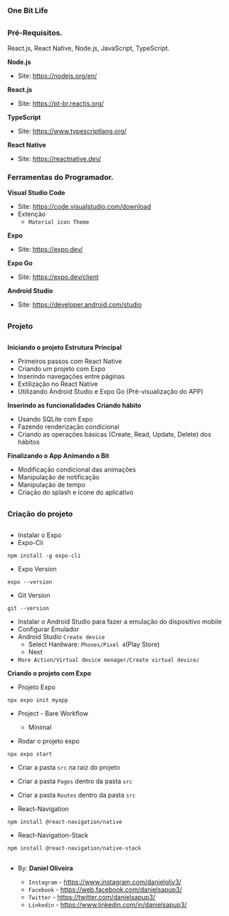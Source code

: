 ##
### One Bit Life
##

### Pré-Requisitos.

React.js, React Native, Node.js, JavaScript, TypeScript.

**Node.js**
- Site: https://nodejs.org/en/

**React.js**
- Site: https://pt-br.reactjs.org/

**TypeScript**
- Site: https://www.typescriptlang.org/

**React Native**
- Site: https://reactnative.dev/


### Ferramentas do Programador.

**Visual Studio Code**
- Site: https://code.visualstudio.com/download
- Extenção
    - `Material icon Theme`

**Expo**
- Site: https://expo.dev/

**Expo Go**
- Site: https://expo.dev/client

**Android Studio**
- Site: https://developer.android.com/studio


##
### Projeto
##

**Iniciando o projeto Estrutura Principal**
- Primeiros passos com React Native
- Criando um projeto com Expo
- Inserindo navegações entre páginas
- Extilização no React Native
- Utilizando Android Studio e Expo Go (Pré-visualização do APP)

**Inserindo as funcionalidades Criando hábito**
- Usando SQLite com Expo
- Fazendo renderização condicional
- Criando as operações básicas (Create, Read, Update, Delete) dos hábitos

**Finalizando o App Animando o Bit**
- Modificação condicional das animações
- Manipulação de notificação
- Manipulação de tempo
- Criação do splash e ícone do aplicativo


##
### Criação do projeto
##

- Instalar o Expo
- Expo-Cli
```
npm install -g expo-cli
```

- Expo Version
```
expo --version
```

- Git Version
```
git --version
```

- Instalar o Android Studio para fazer a emulação do dispositivo mobile
- Configurar Emulador
- Android Studio `Create device`
  - Select Hardware: `Phones/Pixel 4`(Play Store)
  - Next
- `More Action/Virtual device menager/Create virtual device/`

**Criando o projeto com Expo**
- Projeto Expo
```
npx expo init myapp
```
- Project - Bare Workflow
    - Minimal

- Rodar o projeto expo
```
npx expo start
```
- Criar a pasta `src` na raiz do projeto
- Criar a pasta `Pages` dentro da pasta `src`
- Criar a pasta `Routes` dentro da pasta `src`

- React-Navigation
```
npm install @react-navigation/native
```

- React-Navigation-Stack
```
npm install @react-navigation/native-stack
```


















##
### 
##

- By:  **Daniel Oliveira**

  - `Instagram` - https://www.instagram.com/danieloliv3/
  - `Facebook` - https://web.facebook.com/danielsapup3/
  - `Twitter` - https://twitter.com/danielsapup3/
  - `Linkedin` - https://www.linkedin.com/in/danielsapup3/

##